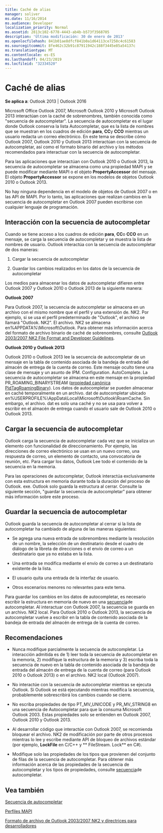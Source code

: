 ```yaml
---
title: Caché de alias
manager: soliver
ms.date: 11/16/2014
ms.audience: Developer
localization_priority: Normal
ms.assetid: 2813c102-6778-4443-ab4b-b573f3568705
description: 'Última modificación: 30 de enero de 2013'
ms.openlocfilehash: 841b01ae8dfcf841b0a1d64113ce7258c4c61583
ms.sourcegitcommit: 8fe462c32b91c87911942c188f3445e85a54137c
ms.translationtype: MT
ms.contentlocale: es-ES
ms.lasthandoff: 04/23/2019
ms.locfileid: "32334520"
---
```

# <a name="nickname-cache"></a>Caché de alias

 
  
**Se aplica a**: Outlook 2013 | Outlook 2016 
  
Microsoft Office Outlook 2007, Microsoft Outlook 2010 y Microsoft Outlook 2013 interactúan con la caché de sobrenombres, también conocida como "secuencia de autocompletar". La secuencia de autocompletar es el lugar donde Outlook conserva la lista Autocompletar, que es la lista de nombres que se muestran en los cuadros de edición **para**, **CC**y **CCO** mientras un usuario redacta un correo electrónico. En este tema se describe cómo Outlook 2007, Outlook 2010 y Outlook 2013 interactúan con la secuencia de autocompletar, así como el formato binario del archivo y los métodos recomendados para interactuar con la secuencia de autocompletar. 
  
Para las aplicaciones que interactúan con Outlook 2010 o Outlook 2013, la secuencia de autocompletar se almacena como una propiedad MAPI y se puede modificar mediante MAPI o el objeto **PropertyAccessor** del mensaje. El objeto **PropertyAccessor** se expone en los modelos de objetos Outlook 2010 o Outlook 2013. 
  
No hay ninguna dependencia en el modelo de objetos de Outlook 2007 o en las API de MAPI. Por lo tanto, las aplicaciones que realizan cambios en la secuencia de autocompletar en Outlook 2007 pueden escribirse con cualquier lenguaje de programación.
  
## <a name="interacting-with-the-autocomplete-stream"></a>Interacción con la secuencia de autocompletar

Cuando se tiene acceso a los cuadros de edición **para**, **CC**o **CCO** en un mensaje, se carga la secuencia de autocompletar y se muestra la lista de nombres de usuario. Outlook interactúa con la secuencia de autocompletar de dos maneras: 
  
1. Cargar la secuencia de autocompletar 
    
2. Guardar los cambios realizados en los datos de la secuencia de autocompletar
    
Los medios para almacenar los datos de autocompletar difieren entre Outlook 2007 y Outlook 2010 o Outlook 2013 de la siguiente manera: 
  
 **Outlook 2007**
  
Para Outlook 2007, la secuencia de autocompletar se almacena en un archivo con el mismo nombre que el perfil y una extensión de. NK2. Por ejemplo, si se usa el perfil predeterminado de "Outlook", el archivo se llamará "Outlook. NK2". El archivo. NK2 se almacena en%APPDATA%\Microsoft\Outlook. Para obtener más información acerca del formato de archivo binario de caché de sobrenombres, consulte [Outlook 2003/2007 NK2 File Format and Developer Guidelines](https://portalvhds6gyn3khqwmgzd.blob.core.windows.net/files/NK2/NK2WithBinaryExample.pdf).
  
 **Outlook 2010 y Outlook 2013**
  
Outlook 2010 o Outlook 2013 lee la secuencia de autocompletar de un mensaje en la tabla de contenido asociada de la bandeja de entrada del almacén de entrega de la cuenta de correo. Este mensaje oculto tiene una clase de mensaje y un asunto de IPM. Configuration. AutoComplete. La secuencia de autocompletar se almacena en este mensaje en la propiedad PR_ROAMING_BINARYSTREAM ([propiedad canónica PidTagRoamingBinary](pidtagroamingbinary-canonical-property.md)). Los datos de autocompletar se pueden almacenar en caché temporalmente en un archivo. dat de autocompletar ubicado en%USERPROFILE%\AppData\Local\Microsoft\Outlook\RoamCache. Sin embargo, el archivo. dat es solo una caché y no se usa para volver a escribir en el almacén de entrega cuando el usuario sale de Outlook 2010 o Outlook 2013.
  
## <a name="loading-the-autocomplete-stream"></a>Cargar la secuencia de autocompletar

Outlook carga la secuencia de autocompletar cada vez que se inicializa un elemento con funcionalidad de direccionamiento. Por ejemplo, las direcciones de correo electrónico se usan en un nuevo correo, una respuesta de correo, un elemento de contacto, una convocatoria de reunión, etc. Para cargar los datos, Outlook Lee todo el contenido de la secuencia en la memoria.
  
Para las operaciones de autocompletar, Outlook interactúa exclusivamente con esta estructura en memoria durante toda la duración del proceso de Outlook. exe. Outlook solo guarda la estructura al cerrar. Consulte la siguiente sección, "guardar la secuencia de autocompletar" para obtener más información sobre este proceso.
  
## <a name="saving-the-autocomplete-stream"></a>Guardar la secuencia de autocompletar

Outlook guarda la secuencia de autocompletar al cerrar si la lista de autocompletar ha cambiado de alguna de las maneras siguientes:
  
- Se agrega una nueva entrada de sobrenombres mediante la resolución de un nombre, la selección de un destinatario desde el cuadro de diálogo de la libreta de direcciones o el envío de correo a un destinatario que ya no estaba en la lista.
    
- Una entrada se modifica mediante el envío de correo a un destinatario existente de la lista.
    
- El usuario quita una entrada de la interfaz de usuario.
    
- Otros escenarios menores no relevantes para este tema.
    
Para guardar los cambios en los datos de autocompletar, es necesario escribir la estructura en memoria de nuevo en una [secuencia](autocomplete-stream.md)de autocompletar. Al interactuar con Outlook 2007, la secuencia se guarda en un archivo. NK2 local. Para Outlook 2010 o Outlook 2013, la secuencia de autocompletar vuelve a escribir en la tabla de contenido asociada de la bandeja de entrada del almacén de entrega de la cuenta de correo.
  
## <a name="recommendations"></a>Recomendaciones

- Nunca modifique parcialmente la secuencia de autocompletar. La interacción admitida es de 1) leer toda la secuencia de autocompletar en la memoria, 2) modifique la estructura de la memoria y 3) escriba toda la secuencia de nuevo en la tabla de contenido asociada de la bandeja de entrada del almacén de entrega de la cuenta de correo (para Outlook 2010 o Outlook 2013) o en el archivo. NK2 local (Outlook 2007).
    
- No interactúe con la secuencia de autocompletar mientras se ejecuta Outlook. Si Outlook se está ejecutando mientras modifica la secuencia, probablemente sobrescribirá los cambios cuando se cierre.
    
- No escriba propiedades de tipo PT_MV_UNICODE y PR_MV_STRING8 en una secuencia de Autocompletar para que la consuma Microsoft Outlook 2003. Estas propiedades solo se entienden en Outlook 2007, Outlook 2010 y Outlook 2013.
    
- Al desarrollar código que interactúe con Outlook 2007, se recomienda bloquear el archivo. NK2 de modificación por parte de otros procesos mientras lo lee y escribe mediante API de bloqueo de archivos estándar (por ejemplo, **LockFile** en C/C++ y ** FileStream. Lock** en C#). 
    
- Modifique solo las propiedades de los tipos que provienen del conjunto de filas de la secuencia de autocompletar. Para obtener más información acerca de las propiedades de la secuencia de autocompletar y los tipos de propiedades, consulte [secuencia](autocomplete-stream.md)de autocompletar.
    
## <a name="see-also"></a>Vea también



[Secuencia de autocompletar](autocomplete-stream.md)
  
[Perfiles MAPI](mapi-profiles.md)


[Formato de archivo de Outlook 2003/2007 NK2 y directrices para desarrolladores](https://portalvhds6gyn3khqwmgzd.blob.core.windows.net/files/NK2/NK2WithBinaryExample.pdf)

